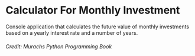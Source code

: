 # Calculator For Monthly Investment
Console application that calculates the future value of monthly investments based on a yearly interest rate and a number of years.
###### Credit: Murachs Python Programming Book
